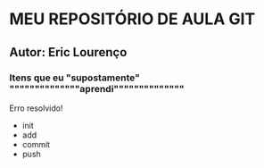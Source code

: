 # MEU REPOSITÓRIO DE AULA GIT
## Autor: Eric Lourenço

<h3> Itens que eu "supostamente" """"""""""""""aprendi""""""""""""""</h3>

Erro resolvido!


<ul>

<li>init</li>
<li>add</li>
<li>commit</li>
<li>push</li>

</ul>